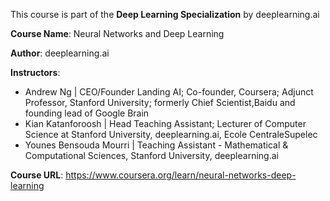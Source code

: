 This course is part of the __Deep Learning Specialization__ by deeplearning.ai

__Course Name__: Neural Networks and Deep Learning

__Author__: deeplearning.ai

__Instructors__: 
- Andrew Ng | CEO/Founder Landing AI; Co-founder, Coursera; Adjunct Professor, Stanford University; formerly Chief Scientist,Baidu and founding lead of Google Brain
- Kian Katanforoosh | Head Teaching Assistant; Lecturer of Computer Science at Stanford University, deeplearning.ai, Ecole CentraleSupelec
- Younes Bensouda Mourri | Teaching Assistant - Mathematical & Computational Sciences, Stanford University, deeplearning.ai

__Course URL__: https://www.coursera.org/learn/neural-networks-deep-learning

